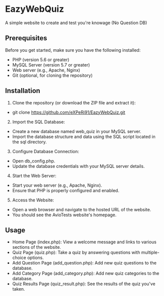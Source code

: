 # EazyWebQuiz
A simple website to create and test you're knowage (No Question DB)

## Prerequisites

Before you get started, make sure you have the following installed:

- PHP (version 5.6 or greater)
- MySQL Server (version 5.7 or greater)
- Web server (e.g., Apache, Nginx)
- Git (optional, for cloning the repository)

## Installation

1. Clone the repository (or download the ZIP file and extract it):
- git clone https://github.com/eXPeRi91/EazyWebQuiz.git

2. Import the SQL Database:
- Create a new database named web_quiz in your MySQL server.
- Import the database structure and data using the SQL script located in the sql directory.

3. Configure Database Connection:
- Open db_config.php.
- Update the database credentials with your MySQL server details.

4. Start the Web Server:
- Start your web server (e.g., Apache, Nginx).
- Ensure that PHP is properly configured and enabled.

5. Access the Website:
- Open a web browser and navigate to the hosted URL of the website.
- You should see the AvioTests website's homepage.

## Usage

-    Home Page (index.php): View a welcome message and links to various sections of the website.
-    Quiz Page (quiz.php): Take a quiz by answering questions with multiple-choice options.
-    Add Question Page (add_question.php): Add new quiz questions to the database.
-    Add Category Page (add_category.php): Add new quiz categories to the database.
-    Quiz Results Page (quiz_result.php): See the results of the quiz you've taken.